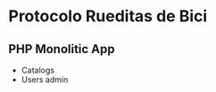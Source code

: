 Protocolo Rueditas de Bici
===========================

## PHP Monolitic App
  - Catalogs
  - Users admin
